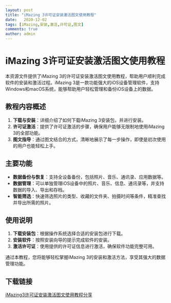 ```yaml
---
layout: post
title: "iMazing 3许可证安装激活图文使用教程"
date:   2020-12-02
tags: [iMazing,安装,激活,许可证,图文]
comments: true
author: admin
---
```

# iMazing 3许可证安装激活图文使用教程

本资源文件提供了iMazing 3的许可证安装激活图文使用教程，帮助用户顺利完成软件的安装和激活过程。iMazing 3是一款功能强大的iOS设备管理软件，支持Windows和macOS系统，能够帮助用户轻松管理和备份iOS设备上的数据。

## 教程内容概述

1. **下载与安装**：详细介绍了如何下载iMazing 3安装包，并进行安装。
2. **许可证激活**：提供了许可证激活的步骤，确保用户能够无限制地使用iMazing 3的全部功能。
3. **图文指导**：通过图文结合的方式，清晰地展示了每一步操作，即使是初次使用的用户也能轻松上手。

## 主要功能

- **数据备份与恢复**：支持全设备备份，包括照片、音乐、通讯录、应用数据等。
- **数据管理**：可以单独管理iOS设备中的照片、音乐、信息、通讯录等，并支持数据的导入、导出和存档。
- **智能筛选**：快速筛选照片的类型、收藏的文件夹、拍摄时间等条件，精准查找并导出所需的照片。

## 使用说明

1. **下载安装包**：根据操作系统选择合适的安装包进行下载。
2. **安装软件**：按照安装向导的提示完成软件的安装。
3. **激活许可证**：使用提供的许可证信息进行激活，确保软件功能完整可用。

通过本教程，您将能够轻松掌握iMazing 3的安装和激活方法，享受其强大的数据管理功能。

## 下载链接

[iMazing3许可证安装激活图文使用教程分享](https://pan.quark.cn/s/756b23145952)